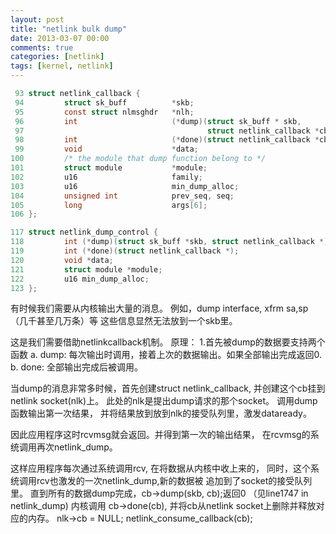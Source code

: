 ```yaml
---
layout: post
title: "netlink bulk dump"
date: 2013-03-07 00:00
comments: true
categories: [netlink]
tags: [kernel, netlink]
---
```


```c
 93 struct netlink_callback {
 94         struct sk_buff          *skb;
 95         const struct nlmsghdr   *nlh;
 96         int                     (*dump)(struct sk_buff * skb,
 97                                         struct netlink_callback *cb);
 98         int                     (*done)(struct netlink_callback *cb);
 99         void                    *data;
100         /* the module that dump function belong to */
101         struct module           *module;
102         u16                     family;
103         u16                     min_dump_alloc;
104         unsigned int            prev_seq, seq;
105         long                    args[6];
106 };
```
```c
117 struct netlink_dump_control {
118         int (*dump)(struct sk_buff *skb, struct netlink_callback *);
119         int (*done)(struct netlink_callback *);
120         void *data;
121         struct module *module;
122         u16 min_dump_alloc;
123 };
```

有时候我们需要从内核输出大量的消息。 例如，dump interface, xfrm sa,sp（几千甚至几万条）等 这些信息显然无法放到一个skb里。

这是我们需要借助netlinkcallback机制。 原理： 1.首先被dump的数据要支持两个函数 a. dump: 每次输出时调用，接着上次的数据输出。如果全部输出完成返回0. b. done: 全部输出完成后被调用。

当dump的消息非常多时候，首先创建struct netlink_callback, 并创建这个cb挂到netlink socket(nlk)上。 此处的nlk是提出dump请求的那个socket。 调用dump函数输出第一次结果， 并将结果放到放到nlk的接受队列里，激发dataready。

因此应用程序这时rcvmsg就会返回。并得到第一次的输出结果， 在rcvmsg的系统调用再次netlink_dump。

这样应用程序每次通过系统调用rcv, 在将数据从内核中收上来的， 同时，这个系统调用rcv也激发的一次netlink_dump,新的数据被 追加到了socket的接受队列里。 直到所有的数据dump完成，cb->dump(skb, cb);返回0 （见line1747 in netlink_dump) 内核调用 cb->done(cb), 并将cb从netlink socket上删除并释放对应的内存。 nlk->cb = NULL; netlink_consume_callback(cb);

